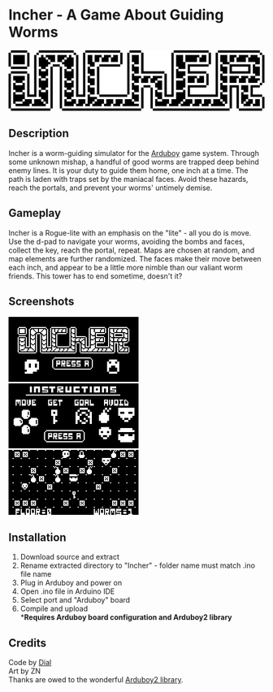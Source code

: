 # Incher - A Game About Guiding Worms
![Title](screenshots/title.gif?raw=true)

## Description
Incher is a worm-guiding simulator for the [Arduboy](https://arduboy.com) game system. Through some unknown mishap, a handful of good worms are trapped deep behind enemy lines. It is your duty to guide them home, one inch at a time. The path is laden with traps set by the maniacal faces. Avoid these hazards, reach the portals, and prevent your worms' untimely demise.

## Gameplay
Incher is a Rogue-lite with an emphasis on the "lite" - all you do is move. Use the d-pad to navigate your worms, avoiding the bombs and faces, collect the key, reach the portal, repeat. Maps are chosen at random, and map elements are further randomized. The faces make their move between each inch, and appear to be a little more nimble than our valiant worm friends. This tower has to end sometime, doesn't it?

## Screenshots
<img src="screenshots/a.gif?raw=true" alt="demo1"/>
<img src="screenshots/b.gif?raw=true" alt="demo2"/>
<img src="screenshots/c.gif?raw=true" alt="demo3"/>

## Installation
1. Download source and extract
2. Rename extracted directory to "Incher" - folder name must match .ino file name
3. Plug in Arduboy and power on
3. Open .ino file in Arduino IDE
4. Select port and "Arduboy" board
5. Compile and upload</br>
***Requires Arduboy board configuration and Arduboy2 library**

## Credits
Code by [Dial](https://dleinhellios.com)</br>
Art by ZN</br>
Thanks are owed to the wonderful [Arduboy2 library](https://github.com/MLXXXp/Arduboy2).
